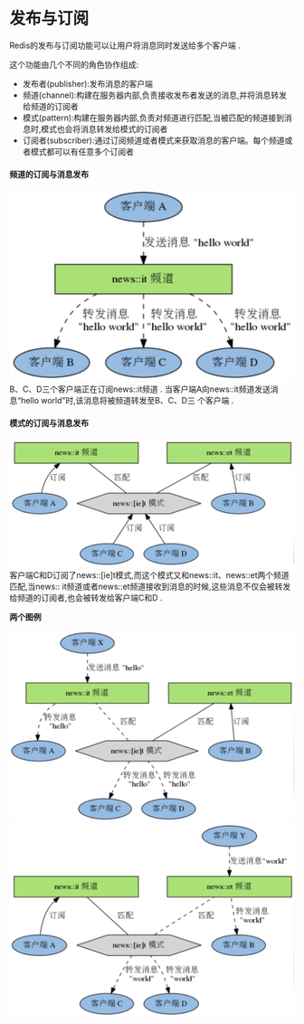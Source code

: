 # 发布与订阅

Redis的发布与订阅功能可以让用户将消息同时发送给多个客户端 .

这个功能由几个不同的角色协作组成:

* 发布者\(publisher\):发布消息的客户端
* 频道\(channel\):构建在服务器内部,负责接收发布者发送的消息,并将消息转发给频道的订阅者
* 模式\(pattern\):构建在服务器内部,负责对频道进行匹配,当被匹配的频道接到消息时,模式也会将消息转发给模式的订阅者
* 订阅者\(subscriber\):通过订阅频道或者模式来获取消息的客户端。每个频道或者模式都可以有任意多个订阅者

#### 频道的订阅与消息发布

![](/assets/dingyue_1.png)B、C、D三个客户端正在订阅news::it频道 . 当客户端A向news::it频道发送消息“hello world”时,该消息将被频道转发至B、C、D三 个客户端 .

#### 模式的订阅与消息发布

![](/assets/dingyue_2.png)客户端C和D订阅了news::\[ie\]t模式,而这个模式又和news::it、news::et两个频道匹配,当news:: it频道或者news::et频道接收到消息的时候,这些消息不仅会被转发给频道的订阅者,也会被转发给客户端C和D . 

**两个图例**

![](/assets/tuli_1.png)![](/assets/tuli_2.png)

